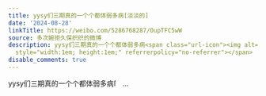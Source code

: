 ```yaml
---
title: yysy们三期真的一个个都体弱多病[淡淡的]
date: '2024-08-28'
linkTitle: https://weibo.com/5286768287/OupTFC5wW
source: 多次婉拒久保织织的微博
description: yysy们三期真的一个个都体弱多病<span class="url-icon"><img alt="[淡淡的]" src="https://face.t.sinajs.cn/t4/appstyle/expression/ext/normal/7b/2024_takearest_org.png"
  style="width:1em; height:1em;" referrerpolicy="no-referrer"></span>  ...
disable_comments: true
---
```

yysy们三期真的一个个都体弱多病<span class="url-icon"><img alt="[淡淡的]" src="https://face.t.sinajs.cn/t4/appstyle/expression/ext/normal/7b/2024_takearest_org.png" style="width:1em; height:1em;" referrerpolicy="no-referrer"></span>  ...